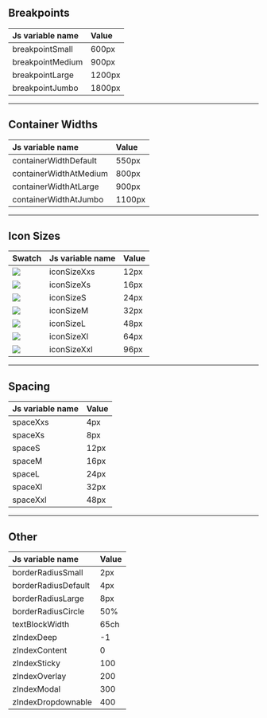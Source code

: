 <!--

   Do not edit directly
   Generated by style-dictionary on Mon Jul 24 2023 15:22:29 GMT-0500 (Central Daylight Time)

-->
## Breakpoints

| Js variable name | Value  |
| :--------------- | :----- |
| breakpointSmall  | 600px  |
| breakpointMedium | 900px  |
| breakpointLarge  | 1200px |
| breakpointJumbo  | 1800px |

---

## Container Widths

| Js variable name       | Value  |
| :--------------------- | :----- |
| containerWidthDefault  | 550px  |
| containerWidthAtMedium | 800px  |
| containerWidthAtLarge  | 900px  |
| containerWidthAtJumbo  | 1100px |

---

## Icon Sizes

| Swatch                               | Js variable name | Value |
| :----------------------------------- | :--------------- | :---- |
| ![](https://via.placeholder.com/12/) | iconSizeXxs      | 12px  |
| ![](https://via.placeholder.com/16/) | iconSizeXs       | 16px  |
| ![](https://via.placeholder.com/24/) | iconSizeS        | 24px  |
| ![](https://via.placeholder.com/32/) | iconSizeM        | 32px  |
| ![](https://via.placeholder.com/48/) | iconSizeL        | 48px  |
| ![](https://via.placeholder.com/64/) | iconSizeXl       | 64px  |
| ![](https://via.placeholder.com/96/) | iconSizeXxl      | 96px  |

---

## Spacing

| Js variable name | Value |
| :--------------- | :---- |
| spaceXxs         | 4px   |
| spaceXs          | 8px   |
| spaceS           | 12px  |
| spaceM           | 16px  |
| spaceL           | 24px  |
| spaceXl          | 32px  |
| spaceXxl         | 48px  |

---

## Other

| Js variable name    | Value |
| :------------------ | :---- |
| borderRadiusSmall   | 2px   |
| borderRadiusDefault | 4px   |
| borderRadiusLarge   | 8px   |
| borderRadiusCircle  | 50%   |
| textBlockWidth      | 65ch  |
| zIndexDeep          | -1    |
| zIndexContent       | 0     |
| zIndexSticky        | 100   |
| zIndexOverlay       | 200   |
| zIndexModal         | 300   |
| zIndexDropdownable  | 400   |
